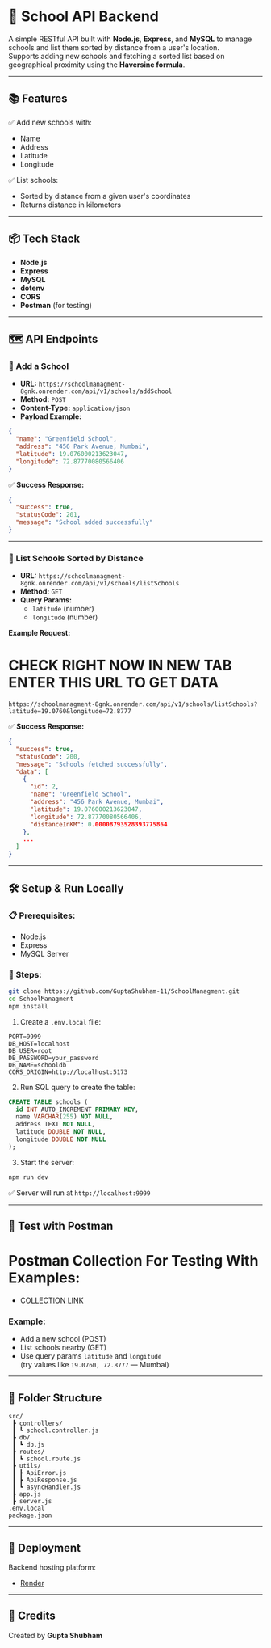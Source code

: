 
# 🏫 School API Backend

A simple RESTful API built with **Node.js**, **Express**, and **MySQL** to manage schools and list them sorted by distance from a user's location.  
Supports adding new schools and fetching a sorted list based on geographical proximity using the **Haversine formula**.

---

## 📚 Features

✅ Add new schools with:
- Name  
- Address  
- Latitude  
- Longitude  

✅ List schools:
- Sorted by distance from a given user's coordinates  
- Returns distance in kilometers  

---

## 📦 Tech Stack

- **Node.js**
- **Express**
- **MySQL**
- **dotenv**  
- **CORS**
- **Postman** (for testing)

---

## 🗺️ API Endpoints

### 🎯 Add a School

- **URL:** `https://schoolmanagment-8gnk.onrender.com/api/v1/schools/addSchool`
- **Method:** `POST`
- **Content-Type:** `application/json`
- **Payload Example:**

```json
{
  "name": "Greenfield School",
  "address": "456 Park Avenue, Mumbai",
  "latitude": 19.076000213623047,
  "longitude": 72.87770080566406
}
```

✅ **Success Response:**
```json
{
  "success": true,
  "statusCode": 201,
  "message": "School added successfully"
}
```

---

### 🎯 List Schools Sorted by Distance

- **URL:** `https://schoolmanagment-8gnk.onrender.com/api/v1/schools/listSchools`
- **Method:** `GET`
- **Query Params:**
  - `latitude` (number)
  - `longitude` (number)

**Example Request:**
# CHECK RIGHT NOW IN NEW TAB ENTER THIS URL TO GET DATA
```
https://schoolmanagment-8gnk.onrender.com/api/v1/schools/listSchools?latitude=19.0760&longitude=72.8777
```

✅ **Success Response:**
```json
{
  "success": true,
  "statusCode": 200,
  "message": "Schools fetched successfully",
  "data": [
    {
      "id": 2,
      "name": "Greenfield School",
      "address": "456 Park Avenue, Mumbai",
      "latitude": 19.076000213623047,
      "longitude": 72.87770080566406,
      "distanceInKM": 0.00008793528393775864
    },
    ...
  ]
}
```

---

## 🛠️ Setup & Run Locally

### 📋 Prerequisites:
- Node.js
- Express
- MySQL Server

### 📂 Steps:
```bash
git clone https://github.com/GuptaShubham-11/SchoolManagment.git
cd SchoolManagment
npm install
```

1. Create a `.env.local` file:
```
PORT=9999
DB_HOST=localhost
DB_USER=root
DB_PASSWORD=your_password
DB_NAME=schooldb
CORS_ORIGIN=http://localhost:5173
```

2. Run SQL query to create the table:
```sql
CREATE TABLE schools (
  id INT AUTO_INCREMENT PRIMARY KEY,
  name VARCHAR(255) NOT NULL,
  address TEXT NOT NULL,
  latitude DOUBLE NOT NULL,
  longitude DOUBLE NOT NULL
);
```

3. Start the server:
```bash
npm run dev
```

✅ Server will run at `http://localhost:9999`

---

## 🧪 Test with Postman

# Postman Collection For Testing With Examples:
- [COLLECTION LINK](https://.postman.co/workspace/My-Workspace~5ab52a50-cfa8-440d-83e3-9da3e2aa4ac0/collection/40727144-3f5bf842-eb63-4548-a02e-e22964edccf9?action=share&creator=40727144&active-environment=40727144-c34c197f-8242-4d2d-b64c-e37063e0a3e1)

### Example:
- Add a new school (POST)
- List schools nearby (GET)
- Use query params `latitude` and `longitude`  
  (try values like `19.0760, 72.8777` — Mumbai)

---

## 📌 Folder Structure

```
src/
 ┣ controllers/
 ┃ ┗ school.controller.js
 ┣ db/
 ┃ ┗ db.js
 ┣ routes/
 ┃ ┗ school.route.js
 ┣ utils/
 ┃ ┣ ApiError.js
 ┃ ┣ ApiResponse.js
 ┃ ┗ asyncHandler.js
 ┣ app.js
 ┣ server.js
.env.local
package.json
```

---

## 🚀 Deployment

Backend hosting platform:
- [Render](https://render.com)

---

## 🙌 Credits

Created by **Gupta Shubham**

